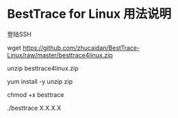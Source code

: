 # BestTrace for Linux 用法说明
登陆SSH

wget https://github.com/zhucaidan/BestTrace-Linux/raw/master/besttrace4linux.zip

unzip besttrace4linux.zip

yum install -y unzip zip

chmod +x besttrace

./besttrace X.X.X.X
